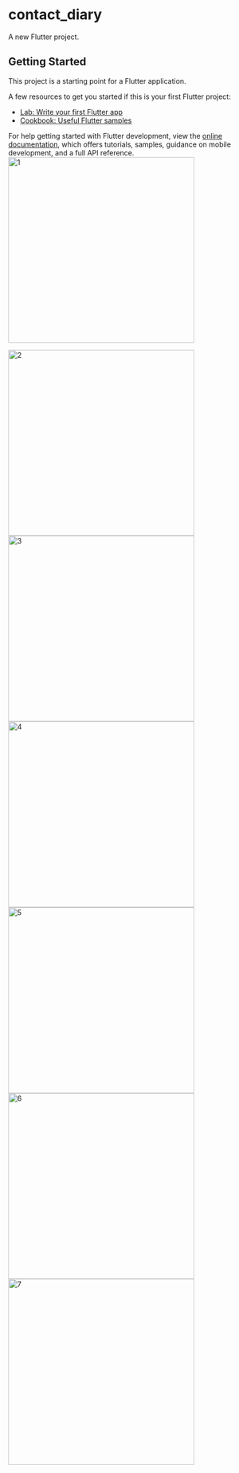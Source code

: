 # contact_diary

A new Flutter project.

## Getting Started

This project is a starting point for a Flutter application.

A few resources to get you started if this is your first Flutter project:

- [Lab: Write your first Flutter app](https://docs.flutter.dev/get-started/codelab)
- [Cookbook: Useful Flutter samples](https://docs.flutter.dev/cookbook)

For help getting started with Flutter development, view the
[online documentation](https://docs.flutter.dev/), which offers tutorials,
samples, guidance on mobile development, and a full API reference.
<img width="373" alt="1" src="https://user-images.githubusercontent.com/114163761/235059756-4d162436-5fd5-477b-a30c-6365d38f337d.PNG">

<img width="373" alt="2" src="https://user-images.githubusercontent.com/114163761/235059764-971f75ad-c46d-4e18-bc6c-94b63c416e97.PNG">

<img width="373" alt="3" src="https://user-images.githubusercontent.com/114163761/235059775-518104f5-ad3b-4d14-942c-8874925e1cc5.PNG">

<img width="373" alt="4" src="https://user-images.githubusercontent.com/114163761/235059785-62c1fe96-f115-4586-a02a-a1aa7ba414fa.PNG">

<img width="373" alt="5" src="https://user-images.githubusercontent.com/114163761/235059795-a9858460-8231-437f-8c3a-1c5cf7133642.PNG">

<img width="373" alt="6" src="https://user-images.githubusercontent.com/114163761/235059809-6200dd84-4c89-4d07-bf8f-0fa119241bca.PNG">

<img width="373" alt="7" src="https://user-images.githubusercontent.com/114163761/235059818-79042ff2-a1a7-496f-ac7e-3f3193eee839.PNG">
